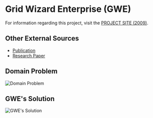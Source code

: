 # Grid Wizard Enterprise (GWE)

For information regarding this project, visit the [PROJECT SITE (2009)](https://marco-ruiz.github.io/grid-wizard-enterprise/).

## Other External Sources

- [Publication](https://link.springer.com/protocol/10.1007/978-1-59745-524-4_11)
- [Research Paper](http://www.i3s.unice.fr/~johan/MICCAI-Grid08/pdf/ruizMICCAIG.pdf)

## Domain Problem

![Domain Problem](https://marco-ruiz.github.io/grid-wizard-enterprise/images/gwe-core/problem-85.png)

## GWE's Solution

![GWE's Solution](https://marco-ruiz.github.io/grid-wizard-enterprise/images/gwe-core/solution-85.png)
